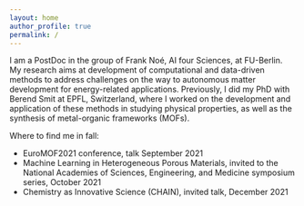 ```yaml
---
layout: home
author_profile: true
permalink: /
---
```




I am a PostDoc in the group of Frank Noé, AI four Sciences, at FU-Berlin. My research aims at development of computational and data-driven methods to address challenges on the way to autonomous matter development for energy-related applications. Previously, I did my PhD with Berend Smit at EPFL, Switzerland, where I worked on the development and application of these methods in studying physical properties, as well as the synthesis of metal-organic frameworks (MOFs). 


Where to find me in fall:
- EuroMOF2021 conference, talk September 2021
- Machine Learning in Heterogeneous Porous Materials, invited to the National Academies of Sciences, Engineering, and Medicine symposium series, October 2021
- Chemistry as Innovative Science (CHAIN), invited talk, December 2021

